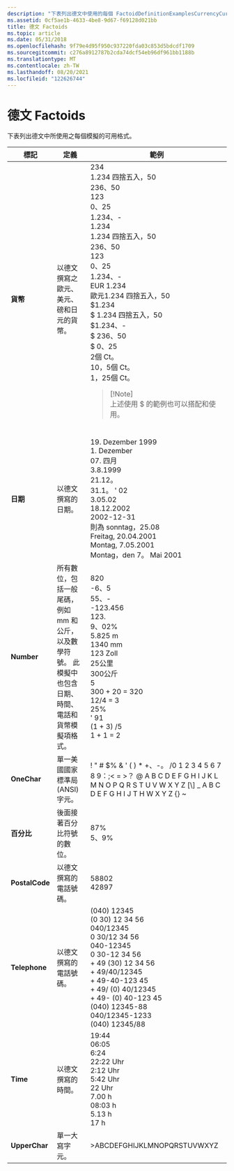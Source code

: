 ```yaml
---
description: "下表列出德文中使用的每個 FactoidDefinitionExamplesCurrencyCurrency 的格式，以歐元、美元、磅和日元的形式提供。234 1.234 四捨五入、50 236、50 123 0、25 1.234、-1.234 1.234 四捨五入、50 236、50 123 0、25 1.234 四捨五入、-EUR 1.234 四捨五入 EUR 1.234 四捨五入、50 $1.234 $ 1.234 四捨五入、50 $1.234、-$ 236、50 $252 Ct. 10、5 Ct. 1、25 Ct。請注意，使用 $ 的上述範例也可搭配和使用。 以德文. 19 撰寫的 DateDates。 Dezember 19991。 Dezember07. 四月 3.8.199921.12.31.1. ' 023.05.0218.12.20022002-12-31Sonntag、25.08 Freitag、20.04.2001 Montag、7.05.2001 Montag、den 7。 Mai 2001NumberAll 數位，包括一般尾碼，例如 mm 和公斤，以及數學符號。 此6555中也包含日期、時間、電話和貨幣的模擬符號格式。 820-,--123.456123.9，02% 5.825 m1340 mm123 Zoll25 Km300 kg5300 + 20 = 32012/4 = 325% ' 91 (1 + 3) /51 + 1 = 2OneCharA 單一美國國家標準局 (ANSI) 字元。！ &\\#0034; \\# $% & ' ( ) \\* +、-。 /0 1 2 3 4 5 6 7 8 9：;< = >？ @ A B C D E F G H I J K L M N O P Q R S T U W X Y Z \\[ \\\\ \\] \\_ A B C d E F G H I A B c d E f G H I T U T W x y z {} ~ PercentA 數位，後面接著百分比符號。 87% 5，9% PostalCodeTelephone 數位，以德文撰寫。5880242897TelephoneTelephone 以德文撰寫的數位。 (040) 12345 (0 30) 12 34 56040/123450 30/12 34 56040-123450 30-12 34 56 + 49 (30) 12 34 56 + 49/40/12345 + 49-40-123 45 + 49/ (0) 40/12345 + 49- (0) 40-123 45 (040) 12345-88040/12345-1233 (040) 12345/88TimeTime，如德文. 19：4406：056：2422： 22 Uhr2： 12 Uhr5： 42 Uhr22 uhr 7.00 h08： 03 H 5.13 h17 hUpperCharA 單一大寫字元。>ABCDEFGHIJKLMNOPQRSTUVWXYZ "
ms.assetid: 0cf5ae1b-4633-4be8-9d67-f69128d021bb
title: 德文 Factoids
ms.topic: article
ms.date: 05/31/2018
ms.openlocfilehash: 9f79e4d95f950c937220fda03c853d5bdcdf1709
ms.sourcegitcommit: c276a8912787b2cda74dcf54eb96df961bb1188b
ms.translationtype: MT
ms.contentlocale: zh-TW
ms.lasthandoff: 08/20/2021
ms.locfileid: "122626744"
---
```

# <a name="german-factoids"></a>德文 Factoids

下表列出德文中所使用之每個模擬的可用格式。



<table>
<colgroup>
<col  />
<col  />
<col  />
</colgroup>
<thead>
<tr class="header">
<th>標記</th>
<th>定義</th>
<th>範例</th>
</tr>
</thead>
<tbody>
<tr class="odd">
<td><strong>貨幣</strong></td>
<td>以德文撰寫之歐元、美元、磅和日元的貨幣。<br/></td>
<td>234  <br/> 1.234 四捨五入，50  <br/> 236、50  <br/> 123  <br/> 0、25  <br/> 1.234、-  <br/>   1.234<br/>   1.234 四捨五入，50<br/>   236、50<br/>   123<br/>   0、25<br/>   1.234、-<br/> EUR 1.234<br/> 歐元1.234 四捨五入，50<br/> $1.234<br/> $ 1.234 四捨五入，50<br/> $1.234、-<br/> $ 236、50<br/> $ 0、25<br/> 2個 Ct。<br/> 10，5個 Ct。<br/> 1，25個 Ct。<br/>
<blockquote>
[!Note]<br />
上述使用 $ 的範例也可以搭配和使用。
</blockquote>
<br/></td>
</tr>
<tr class="even">
<td><strong>日期</strong></td>
<td>以德文撰寫的日期。<br/></td>
<td>19. Dezember 1999<br/> 1. Dezember<br/> 07. 四月<br/> 3.8.1999<br/> 21.12。<br/> 31.1。 ' 02<br/> 3.05.02<br/> 18.12.2002<br/> 2002-12-31<br/> 則為 sonntag，25.08<br/> Freitag, 20.04.2001<br/> Montag, 7.05.2001<br/> Montag，den 7。 Mai 2001<br/></td>
</tr>
<tr class="odd">
<td><strong>Number</strong></td>
<td>所有數位，包括一般尾碼，例如 mm 和公斤，以及數學符號。 此模擬中也包含日期、時間、電話和貨幣模擬項格式。<br/></td>
<td>820<br/> -6、5<br/> 55、-<br/> -123.456<br/> 123.<br/> 9、02%<br/> 5.825 m<br/> 1340 mm<br/> 123 Zoll<br/> 25公里<br/> 300公斤<br/> 5<br/> 300 + 20 = 320<br/> 12/4 = 3<br/> 25%<br/> ' 91<br/>  (1 + 3) /5<br/> 1 + 1 = 2<br/></td>
</tr>
<tr class="even">
<td><strong>OneChar</strong></td>
<td>單一美國國家標準局 (ANSI) 字元。<br/></td>
<td>! &quot; # $% & ' ( ) * +、-。 /0 1 2 3 4 5 6 7 8 9：;< = >？ @ A B C D E F G H I J K L M N O P Q R S T U V W X Y Z [\] _ A B C D E F G H I J T H W X Y Z {} ~             <br/></td>
</tr>
<tr class="odd">
<td><strong>百分比</strong></td>
<td>後面接著百分比符號的數位。<br/></td>
<td>87%<br/> 5、9%<br/></td>
</tr>
<tr class="even">
<td><strong>PostalCode</strong></td>
<td>以德文撰寫的電話號碼。<br/></td>
<td>58802<br/> 42897<br/></td>
</tr>
<tr class="odd">
<td><strong>Telephone</strong></td>
<td>以德文撰寫的電話號碼。<br/></td>
<td> (040) 12345<br/>  (0 30) 12 34 56<br/> 040/12345<br/> 0 30/12 34 56<br/> 040-12345<br/> 0 30-12 34 56<br/> + 49 (30) 12 34 56<br/> + 49/40/12345<br/> + 49-40-123 45<br/> + 49/ (0) 40/12345<br/> + 49- (0) 40-123 45<br/>  (040) 12345-88<br/> 040/12345-1233<br/>  (040) 12345/88<br/></td>
</tr>
<tr class="even">
<td><strong>Time</strong></td>
<td>以德文撰寫的時間。<br/></td>
<td>19:44<br/> 06:05<br/> 6:24<br/> 22:22 Uhr<br/> 2:12 Uhr<br/> 5:42 Uhr<br/> 22 Uhr<br/> 7.00 h<br/> 08:03 h<br/> 5.13 h<br/> 17 h<br/></td>
</tr>
<tr class="odd">
<td><strong>UpperChar</strong></td>
<td>單一大寫字元。<br/></td>
<td>>ABCDEFGHIJKLMNOPQRSTUVWXYZ<br/></td>
</tr>
</tbody>
</table>



 

 

 




